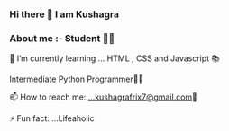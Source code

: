 ### Hi there 👋 I am Kushagra

<!--
**KushagraEgoist/KushagraEgoist** is a ✨ _special_ ✨ repository because its `README.md` (this file) appears on your GitHub profile.

Here are some ideas to get you started:

- 🔭 I’m currently working on ...
- 🌱 I’m currently learning ...
- 👯 I’m looking to collaborate on ...
- 🤔 I’m looking for help with ...
- 💬 Ask me about ...
- 📫 How to reach me: ...
- 😄 Pronouns: ...
- ⚡ Fun fact: ...
-->
### About me :- Student 👨‍🎓
🌱 I’m currently learning ... HTML , CSS and Javascript 📚

Intermediate Python Programmer👨‍💻

📫 How to reach me: ...kushagrafrix7@gmail.com📧

⚡ Fun fact: ...Lifeaholic
